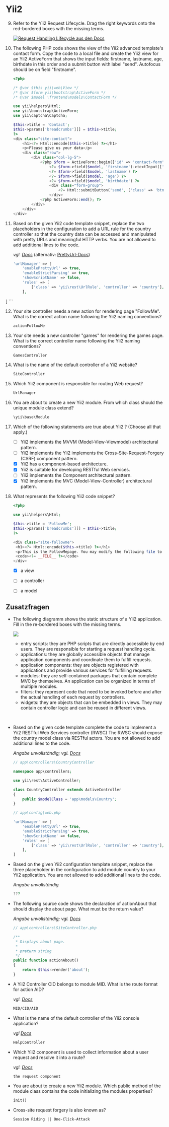 # Yii2

9. Refer to the Yii2 Request Lifecycle. Drag the right keywords onto the red-bordered boxes with the missing terms.

    [![Request Handling Lifecycle aus den Docs](https://www.yiiframework.com/doc/guide/2.0/en/images/request-lifecycle.png)](https://www.yiiframework.com/doc/guide/2.0/en/runtime-overview)

10. The following PHP code shows the view of the Yii2 advanced template's contact form.
    Copy the code to a local file and create the Yii2 view for an Yii2 ActiveForm that shows the input fields:
    firstname,
    lastname,
    age,
    birthdate
    in this order and a submit button with label "send". Autofocus should be on field "firstname".

    ```php
    <?php
    
    /* @var $this yii\web\View */
    /* @var $form yii\bootstrap\ActiveForm */
    /* @var $model \frontend\models\ContactForm */
    
    use yii\helpers\Html;
    use yii\bootstrap\ActiveForm;
    use yii\captcha\Captcha;
    
    $this->title = 'Contact';
    $this->params['breadcrumbs'][] = $this->title;
    ?>
    <div class="site-contact">
        <h1><?= Html::encode($this->title) ?></h1>
        <p>Please give us your data</p>
        <div class="row">
            <div class="col-lg-5">
                <?php $form = ActiveForm::begin(['id' => 'contact-form']); ?>
                    <?= $form->field($model, 'firstname')->textInput(['autofocus' => true]) ?>
                    <?= $form->field($model, 'lastname') ?>
                    <?= $form->field($model, 'age') ?>
                    <?= $form->field($model, 'birthdate') ?>
                    <div class="form-group">
                        <?= Html::submitButton('send', ['class' => 'btn btn-primary']) ?>
                    </div>
                <?php ActiveForm::end(); ?>
            </div>
        </div>
    </div>
    ```

11. Based on the given Yii2 code template snippet, replace the two placeholders in the configuration to add a URL rule for the country controller so that the country data can be accessed and manipulated with pretty URLs and meaningful HTTP verbs.
You are not allowed to add additional lines to the code.

    *vgl. [Docs](https://www.yiiframework.com/doc/guide/2.0/en/rest-quick-start#:~:text=can%20be%20accessed%20and%20manipulated%20with%20pretty%20URLs%20and%20meaningful%20HTTP%20verbs.)* 
    (alternativ: [PrettyUrl-Docs](https://www.yiiframework.com/doc/guide/2.0/en/runtime-routing#using-pretty-urls))

    ```php
    'urlManager' => [
        'enablePrettyUrl' => true,
        'enableStrictParsing' => true,
        'showScriptName' => false,
        'rules' => [
            ['class' => 'yii\rest\UrlRule', 'controller' => 'country'],
        ],
]
    ```

12. Your site controller needs a new action for rendering page "FollowMe". What is the correct action name following the Yii2 naming conventions?

    ```txt
    actionFollowMe
    ```

13. Your site needs a new controller "games" for rendering the games page. What is the correct controller name following the Yii2 naming conventions?

    ```txt
    GamesController
    ```

14. What is the name of the default controller of a Yii2 website?

    ```txt
    SiteController
    ```

15. Which Yii2 component is responsible for routing Web request?

    ```txt
    UrlManager
    ```

16. You are about to create a new Yii2 module. From which class should the unique module class extend?

    ```txt
    \yii\base\Module
    ```

17. Which of the following statements are true about Yii2 ? (Choose all that apply.)

    - [ ] Yii2 implements the MVVM (Model-View-Viewmodel) architectural pattern.
    - [ ] Yii2 implements the Yii2 implements the Cross-Site-Request-Forgery (CSRF) component pattern.
    - [x] Yii2 has a component-based architecture.
    - [x] Yii2 is suitable for developing RESTful Web services.
    - [ ] Yii2 implements the Component architectural pattern.
    - [x] Yii2 implements the MVC (Model-View-Controller) architectural pattern.

18. What represents the following Yii2 code snippet?

    ```php
    <?php

    use yii\helpers\Html;

    $this->title = 'FollowMe';
    $this->params['breadcrumbs'][] = $this->title;
    ?>

    <div class="site-followme">
     <h1><?= Html::encode($this->title) ?></h1>
     <p>This is the FollowMepage. You may modify the following file to customize its content:</p>
     <code><?= __FILE__ ?></code>
    </div>
    ```

    - [x] a view
    - [ ] a controller
    - [ ] a model


## Zusatzfragen

-   The following diagramm shows the static structure of a Yii2 application. Fill in the re-bordered boxes with the missing terms.

    [![](https://www.yiiframework.com/doc/guide/2.0/en/images/application-structure.png)](https://www.yiiframework.com/doc/guide/2.0/en/structure-overview)

    - entry scripts: they are PHP scripts that are directly accessible by end users. They are responsible for starting a request handling cycle.
    - applications: they are globally accessible objects that manage application components and coordinate them to fulfill requests.
    - application components: they are objects registered with applications and provide various services for fulfilling requests.
    - modules: they are self-contained packages that contain complete MVC by themselves. An application can be organized in terms of multiple modules.
    - filters: they represent code that need to be invoked before and after the actual handling of each request by controllers.
    - widgets: they are objects that can be embedded in views. They may contain controller logic and can be reused in different views.

<br>

- Based on the given code template complete the code to implement a Yii2 RESTful Web Services controller (RWSC) The RWSC should expose the country model class via RESTful actors. You are not allowed to add additional lines to the code.

    *Angabe unvollständig; 
    vgl. [Docs](https://www.yiiframework.com/doc/guide/2.0/en/rest-quick-start)*
    ```php
    // app\controllers\CountryController

    namespace app\controllers;

    use yii\rest\ActiveController;

    class CountryController extends ActiveController
    {
        public $modelClass = 'app\models\Country';
    }
    ```

    ```php
    // app\config\web.php

    'urlManager' => [
        'enablePrettyUrl' => true,
        'enableStrictParsing' => true,
        'showScriptName' => false,
        'rules' => [
            ['class' => 'yii\rest\UrlRule', 'controller' => 'country'],
        ],
    ]
    ```

- Based on the given Yii2 configuration template snippet, replace the three placeholder in the configuration to add  module country to your Yii2 application. You are not allowed to add additional lines to the code.

    *Angabe unvollständig*
    ```php
    ???
    ```

- The following source code shows  the declaration of actionAbout that should display the about page. What must be the return value?

    *Angabe unvollständig; vgl. [Docs](https://www.yiiframework.com/doc/guide/2.0/en/start-hello)*
    ```php
    // app\controllers\SiteController.php

    /**
     * Displays about page.
     *
     * @return string
     */
    public function actionAbout()
    {
        return $this->render('about');
    }
    ```

- A Yii2 Controller CID belongs to module MID. What is the route format for action AID?

    *vgl. [Docs](https://www.yiiframework.com/doc/guide/2.0/en/structure-controllers#:~:text=ModuleID/ControllerID/ActionID)*
    ```txt
    MID/CID/AID
    ```

- What is the name of the default controller of the Yii2 console application?

    *vgl [Docs](https://www.yiiframework.com/doc/guide/2.0/en/structure-controllers#:~:text=while%20for%20console%20applications,%20it%20is%20help.)*
    ```php
    HelpController
    ```

- Which Yii2 component is used to collect information about a user request and resolve it into a route?

    *vgl. [Docs](https://www.yiiframework.com/doc/guide/2.0/en/structure-application-components#:~:text=For%20example%2C%20the%20request%20component,you%20can%20perform%20database%20queries.)*

    ```txt
    the request component
    ```
    

- You are about to create a new Yii2 module. Which public method of the module class contains the code initializing the modules properties?

    ```php
    init()
    ```

- Cross-site request forgery is also known as?
    ```txt
    Session Riding || One-Click-Attack
    ```